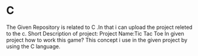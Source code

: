 # C
The Given Repository is related to C .In that i can upload the project releted to the c.
Short Description of project:
Project Name:Tic Tac Toe
In given project how to work this game?  This concept i use in the given project
by using the C language.

